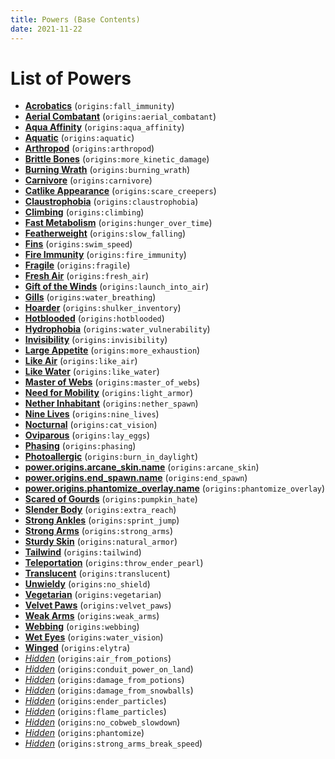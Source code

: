```yaml
---
title: Powers (Base Contents)
date: 2021-11-22
---
```


# List of Powers

* [**Acrobatics**](https://github.com/apace100/origins-fabric/blob/1.20/src/main/resources/data/origins/powers/fall_immunity.json) (`origins:fall_immunity`)
* [**Aerial Combatant**](https://github.com/apace100/origins-fabric/blob/1.20/src/main/resources/data/origins/powers/aerial_combatant.json) (`origins:aerial_combatant`)
* [**Aqua Affinity**](https://github.com/apace100/origins-fabric/blob/1.20/src/main/resources/data/origins/powers/aqua_affinity.json) (`origins:aqua_affinity`)
* [**Aquatic**](https://github.com/apace100/origins-fabric/blob/1.20/src/main/resources/data/origins/powers/aquatic.json) (`origins:aquatic`)
* [**Arthropod**](https://github.com/apace100/origins-fabric/blob/1.20/src/main/resources/data/origins/powers/arthropod.json) (`origins:arthropod`)
* [**Brittle Bones**](https://github.com/apace100/origins-fabric/blob/1.20/src/main/resources/data/origins/powers/more_kinetic_damage.json) (`origins:more_kinetic_damage`)
* [**Burning Wrath**](https://github.com/apace100/origins-fabric/blob/1.20/src/main/resources/data/origins/powers/burning_wrath.json) (`origins:burning_wrath`)
* [**Carnivore**](https://github.com/apace100/origins-fabric/blob/1.20/src/main/resources/data/origins/powers/carnivore.json) (`origins:carnivore`)
* [**Catlike Appearance**](https://github.com/apace100/origins-fabric/blob/1.20/src/main/resources/data/origins/powers/scare_creepers.json) (`origins:scare_creepers`)
* [**Claustrophobia**](https://github.com/apace100/origins-fabric/blob/1.20/src/main/resources/data/origins/powers/claustrophobia.json) (`origins:claustrophobia`)
* [**Climbing**](https://github.com/apace100/origins-fabric/blob/1.20/src/main/resources/data/origins/powers/climbing.json) (`origins:climbing`)
* [**Fast Metabolism**](https://github.com/apace100/origins-fabric/blob/1.20/src/main/resources/data/origins/powers/hunger_over_time.json) (`origins:hunger_over_time`)
* [**Featherweight**](https://github.com/apace100/origins-fabric/blob/1.20/src/main/resources/data/origins/powers/slow_falling.json) (`origins:slow_falling`)
* [**Fins**](https://github.com/apace100/origins-fabric/blob/1.20/src/main/resources/data/origins/powers/swim_speed.json) (`origins:swim_speed`)
* [**Fire Immunity**](https://github.com/apace100/origins-fabric/blob/1.20/src/main/resources/data/origins/powers/fire_immunity.json) (`origins:fire_immunity`)
* [**Fragile**](https://github.com/apace100/origins-fabric/blob/1.20/src/main/resources/data/origins/powers/fragile.json) (`origins:fragile`)
* [**Fresh Air**](https://github.com/apace100/origins-fabric/blob/1.20/src/main/resources/data/origins/powers/fresh_air.json) (`origins:fresh_air`)
* [**Gift of the Winds**](https://github.com/apace100/origins-fabric/blob/1.20/src/main/resources/data/origins/powers/launch_into_air.json) (`origins:launch_into_air`)
* [**Gills**](https://github.com/apace100/origins-fabric/blob/1.20/src/main/resources/data/origins/powers/water_breathing.json) (`origins:water_breathing`)
* [**Hoarder**](https://github.com/apace100/origins-fabric/blob/1.20/src/main/resources/data/origins/powers/shulker_inventory.json) (`origins:shulker_inventory`)
* [**Hotblooded**](https://github.com/apace100/origins-fabric/blob/1.20/src/main/resources/data/origins/powers/hotblooded.json) (`origins:hotblooded`)
* [**Hydrophobia**](https://github.com/apace100/origins-fabric/blob/1.20/src/main/resources/data/origins/powers/water_vulnerability.json) (`origins:water_vulnerability`)
* [**Invisibility**](https://github.com/apace100/origins-fabric/blob/1.20/src/main/resources/data/origins/powers/invisibility.json) (`origins:invisibility`)
* [**Large Appetite**](https://github.com/apace100/origins-fabric/blob/1.20/src/main/resources/data/origins/powers/more_exhaustion.json) (`origins:more_exhaustion`)
* [**Like Air**](https://github.com/apace100/origins-fabric/blob/1.20/src/main/resources/data/origins/powers/like_air.json) (`origins:like_air`)
* [**Like Water**](https://github.com/apace100/origins-fabric/blob/1.20/src/main/resources/data/origins/powers/like_water.json) (`origins:like_water`)
* [**Master of Webs**](https://github.com/apace100/origins-fabric/blob/1.20/src/main/resources/data/origins/powers/master_of_webs.json) (`origins:master_of_webs`)
* [**Need for Mobility**](https://github.com/apace100/origins-fabric/blob/1.20/src/main/resources/data/origins/powers/light_armor.json) (`origins:light_armor`)
* [**Nether Inhabitant**](https://github.com/apace100/origins-fabric/blob/1.20/src/main/resources/data/origins/powers/nether_spawn.json) (`origins:nether_spawn`)
* [**Nine Lives**](https://github.com/apace100/origins-fabric/blob/1.20/src/main/resources/data/origins/powers/nine_lives.json) (`origins:nine_lives`)
* [**Nocturnal**](https://github.com/apace100/origins-fabric/blob/1.20/src/main/resources/data/origins/powers/cat_vision.json) (`origins:cat_vision`)
* [**Oviparous**](https://github.com/apace100/origins-fabric/blob/1.20/src/main/resources/data/origins/powers/lay_eggs.json) (`origins:lay_eggs`)
* [**Phasing**](https://github.com/apace100/origins-fabric/blob/1.20/src/main/resources/data/origins/powers/phasing.json) (`origins:phasing`)
* [**Photoallergic**](https://github.com/apace100/origins-fabric/blob/1.20/src/main/resources/data/origins/powers/burn_in_daylight.json) (`origins:burn_in_daylight`)
* [**power.origins.arcane_skin.name**](https://github.com/apace100/origins-fabric/blob/1.20/src/main/resources/data/origins/powers/arcane_skin.json) (`origins:arcane_skin`)
* [**power.origins.end_spawn.name**](https://github.com/apace100/origins-fabric/blob/1.20/src/main/resources/data/origins/powers/end_spawn.json) (`origins:end_spawn`)
* [**power.origins.phantomize_overlay.name**](https://github.com/apace100/origins-fabric/blob/1.20/src/main/resources/data/origins/powers/phantomize_overlay.json) (`origins:phantomize_overlay`)
* [**Scared of Gourds**](https://github.com/apace100/origins-fabric/blob/1.20/src/main/resources/data/origins/powers/pumpkin_hate.json) (`origins:pumpkin_hate`)
* [**Slender Body**](https://github.com/apace100/origins-fabric/blob/1.20/src/main/resources/data/origins/powers/extra_reach.json) (`origins:extra_reach`)
* [**Strong Ankles**](https://github.com/apace100/origins-fabric/blob/1.20/src/main/resources/data/origins/powers/sprint_jump.json) (`origins:sprint_jump`)
* [**Strong Arms**](https://github.com/apace100/origins-fabric/blob/1.20/src/main/resources/data/origins/powers/strong_arms.json) (`origins:strong_arms`)
* [**Sturdy Skin**](https://github.com/apace100/origins-fabric/blob/1.20/src/main/resources/data/origins/powers/natural_armor.json) (`origins:natural_armor`)
* [**Tailwind**](https://github.com/apace100/origins-fabric/blob/1.20/src/main/resources/data/origins/powers/tailwind.json) (`origins:tailwind`)
* [**Teleportation**](https://github.com/apace100/origins-fabric/blob/1.20/src/main/resources/data/origins/powers/throw_ender_pearl.json) (`origins:throw_ender_pearl`)
* [**Translucent**](https://github.com/apace100/origins-fabric/blob/1.20/src/main/resources/data/origins/powers/translucent.json) (`origins:translucent`)
* [**Unwieldy**](https://github.com/apace100/origins-fabric/blob/1.20/src/main/resources/data/origins/powers/no_shield.json) (`origins:no_shield`)
* [**Vegetarian**](https://github.com/apace100/origins-fabric/blob/1.20/src/main/resources/data/origins/powers/vegetarian.json) (`origins:vegetarian`)
* [**Velvet Paws**](https://github.com/apace100/origins-fabric/blob/1.20/src/main/resources/data/origins/powers/velvet_paws.json) (`origins:velvet_paws`)
* [**Weak Arms**](https://github.com/apace100/origins-fabric/blob/1.20/src/main/resources/data/origins/powers/weak_arms.json) (`origins:weak_arms`)
* [**Webbing**](https://github.com/apace100/origins-fabric/blob/1.20/src/main/resources/data/origins/powers/webbing.json) (`origins:webbing`)
* [**Wet Eyes**](https://github.com/apace100/origins-fabric/blob/1.20/src/main/resources/data/origins/powers/water_vision.json) (`origins:water_vision`)
* [**Winged**](https://github.com/apace100/origins-fabric/blob/1.20/src/main/resources/data/origins/powers/elytra.json) (`origins:elytra`)
* [*Hidden*](https://github.com/apace100/origins-fabric/blob/1.20/src/main/resources/data/origins/powers/air_from_potions.json) (`origins:air_from_potions`)
* [*Hidden*](https://github.com/apace100/origins-fabric/blob/1.20/src/main/resources/data/origins/powers/conduit_power_on_land.json) (`origins:conduit_power_on_land`)
* [*Hidden*](https://github.com/apace100/origins-fabric/blob/1.20/src/main/resources/data/origins/powers/damage_from_potions.json) (`origins:damage_from_potions`)
* [*Hidden*](https://github.com/apace100/origins-fabric/blob/1.20/src/main/resources/data/origins/powers/damage_from_snowballs.json) (`origins:damage_from_snowballs`)
* [*Hidden*](https://github.com/apace100/origins-fabric/blob/1.20/src/main/resources/data/origins/powers/ender_particles.json) (`origins:ender_particles`)
* [*Hidden*](https://github.com/apace100/origins-fabric/blob/1.20/src/main/resources/data/origins/powers/flame_particles.json) (`origins:flame_particles`)
* [*Hidden*](https://github.com/apace100/origins-fabric/blob/1.20/src/main/resources/data/origins/powers/no_cobweb_slowdown.json) (`origins:no_cobweb_slowdown`)
* [*Hidden*](https://github.com/apace100/origins-fabric/blob/1.20/src/main/resources/data/origins/powers/phantomize.json) (`origins:phantomize`)
* [*Hidden*](https://github.com/apace100/origins-fabric/blob/1.20/src/main/resources/data/origins/powers/strong_arms_break_speed.json) (`origins:strong_arms_break_speed`)
